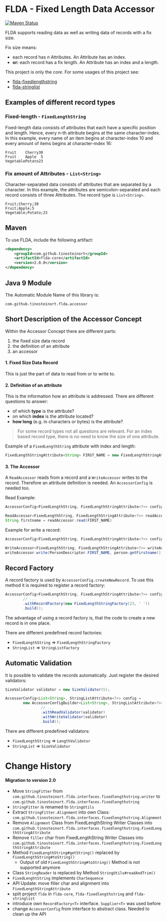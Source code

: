 # FLDA - Fixed Length Data Accessor

[![Maven Status](https://maven-badges.herokuapp.com/maven-central/com.github.tinosteinort/flda/badge.svg?style=flat)](http://mvnrepository.com/artifact/com.github.tinosteinort/flda)

FLDA supports reading data as well as writing data of records with a fix size.

Fix size means:
 * each record has *n* Attributes. An Attribute has an index.
 * **or:** each record has a fix length. An Attribute has an index and a length. 

This project is only the *core*. For some usages of this project see:
* [flda-fixedlengthstring](https://github.com/tinosteinort/flda-fixedlengthstring)
* [flda-stringlist](https://github.com/tinosteinort/flda-stringlist)

## Examples of different record types
### Fixed-length - `FixedLengthString`
Fixed-length data consists of attributes that each have a specific position and length. Hence, every n-th attribute begins at the same character-index. In this example, every name of an item begins at character-index 10 and every amount of items begins at character-index 16:  
```
Fruit    Cherry30
Fruit    Apple  5
VegetablePotato23
```

### Fix amount of Attributes - `List<String>`
Character-separated data consists of attributes that are separated by a character. In this example, the attributes
 are semicolon-separated and each record consists of three Attributes. The record type is `List<String>`.
```
Fruit;Cherry;30
Fruit;Apple;5
Vegetable;Potato;23
```

## Maven

To use FLDA, include the following artifact:
```xml
<dependency>
    <groupId>com.github.tinosteinort</groupId>
    <artifactId>flda-core</artifactId>
    <version>2.0.0</version>
</dependency>
```

## Java 9 Module

The Automatic Module Name of this library is:
```
com.github.tinosteinort.flda.accessor
```

## Short Description of the Accessor Concept

Within the Accessor Concept there are different parts:
1. the fixed size data record
2. the definition of an attribute
3. an accessor

#### 1. Fixed Size Data Record
This is just the part of data to read from or to write to.

#### 2. Definition of an attribute
This is the information how an attribute is addressed. There are different questions to answer:
* of which **type** is the attribute?
* on which **index** is the attribute located?
* **how long** (e.g. in  characters or bytes) is the attribute?

> For some record types not all questions are relevant. For an index based record type, there is no need to know
 the size of one attribute.

Example of a `FixedLengthString` attribute with index and length:
```java
FixedLengthStringAttribute<String> FIRST_NAME = new FixedLengthStringAttribute<>(String.class, 0, 10);
```

#### 3. The Accessor
A `ReadAccessor` reads from a record and a `WriteAccessor` writes to the record. Therefore an attribute definition
 is needed. An `AccessorConfig` is needed too.

Read Example:
```java
AccessorConfig<FixedLengthString, FixedLengthStringAttribute<?>> config = ...

ReadAccessor<FixedLengthString, FixedLengthStringAttribute<?>> readAccessor = new ReadAccessor<>(config, datarecord)
String firstname = readAccessor.read(FIRST_NAME)
```

Example for write a record:
```java
AccessorConfig<FixedLengthString, FixedLengthStringAttribute<?>> config = ...

WriteAccessor<FixedLengthString, FixedLengthStringAttribute<?>> writeAccessor = new WriteAccessor<>(config, record);
writeAccessor.write(PersonDescriptor.FIRST_NAME, person.getFirstname());
```



## Record Factory
A record factory is used by `AccessorConfig.createNewRecord`. To use this
 method it is required to register a record factory:
```java
AccessorConfig<FixedLengthString, FixedLengthStringAttribute<?>> config = new AccessorConfigBuilder<FixedLengthString, FixedLengthStringAttribute<?>>()
        // ...
        .withRecordFactory(new FixedLengthStringFactory(23, ' '))
        .build();
```
The advantage of using a record factory is, that the code to create a new record is in one place.
 
There are different predefined record factories:
* `FixedLengthString` => `FixedLengthStringFactory`
* `StringList` => `StringListFactory`

## Automatic Validation
It is possible to validate the records automatically. Just register the  desired validators:
```java
SizeValidator validator = new SizeValidator(5);

AccessorConfig<List<String>, StringListAttribute<?>> config =
        new AccessorConfigBuilder<List<String>, StringListAttribute<?>>()
                // ...
                .withReadValidator(validator)
                .withWriteValidator(validator)
                .build();
```
There are different predefined validators:
* `FixedLengthString` => `LengthValidator`
* `StringList` => `SizeValidator`


# Change History

#### Migration to version 2.0
* Move `StringFitter` from
    `com.github.tinosteinort.flda.interfaces.fixedlengthstring.writer`
    to
    `com.github.tinosteinort.flda.interfaces.fixedlengthstring`
* `StringFitter` is renamed to `StringUtils`
* Extract `StringFitter.Alignment` into own Class: 
 `com.github.tinosteinort.flda.interfaces.fixedlengthstring.Alignment`
* Remove `Alignment` Class from FixedLengthString Writer Classes into
 `com.github.tinosteinort.flda.interfaces.fixedlengthstring.FixedLengthStringAttribute`
* Remove `filler` char from FixedLengthString Writer Classes into
 `com.github.tinosteinort.flda.interfaces.fixedlengthstring.FixedLengthStringAttribute`
* Method `FixedLengthString#getString()` replaced by `FixedLengthString#toString()`
    * Output of old `FixedLengthString#toString()` Method is not supported anymore
* Class `StringReader` is replaced by Method `StringUtils#readAndTrim()`
* `FixedLenghtString` implements `CharSequence`
* API Update: move filler char and alignment into `FixedLengthStringAttribute` 
* split project `flda` in `flda-core`,  `flda-fixedlengthstring` and  `flda-stringlist`
* introduce own `RecordFactory<T>` interface. `Supplier<T>` was used before
* change `AccessorConfig` from interface to abstract class. Needed to clean up the
 API